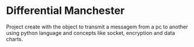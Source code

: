 # Differential Manchester

Project create with the object to transmit a messagem from a pc to another using python language and concepts like socket, encryption and data charts.

